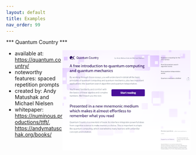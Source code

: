 ```yaml
---
layout: default
title: Examples
nav_order: 99
---
```


*** Quantum Country ***

<img align="right" width="350"  src="/assets/images/quantumcountry.png">




- available at: https://quantum.country/
- noteworthy features: spaced repetition prompts
- created by: Andy Matushak and Michael Nielsen
- whitepaper: https://numinous.productions/ttft/, https://andymatuschak.org/books/


